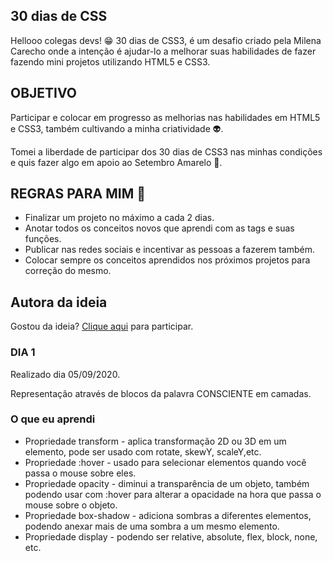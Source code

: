 ## 30 dias de CSS

Hellooo colegas devs! 😁
30 dias de CSS3, é um desafio criado pela Milena Carecho onde a intenção é ajudar-lo a melhorar suas habilidades de fazer fazendo mini projetos utilizando HTML5 e CSS3.

## OBJETIVO

Participar e colocar em progresso as melhorias nas habilidades em HTML5 e CSS3, também cultivando a minha criatividade 👽.

Tomei a liberdade de participar dos 30 dias de CSS3 nas minhas condições e quis fazer algo em apoio ao Setembro Amarelo 💛.

## REGRAS PARA MIM 💪

- Finalizar um projeto no máximo a cada 2 dias. 
- Anotar todos os conceitos novos que aprendi com as tags e suas funções. 
- Publicar nas redes sociais e incentivar as pessoas a fazerem também. 
- Colocar sempre os conceitos aprendidos nos próximos projetos para correção do mesmo.

## Autora da ideia

Gostou da ideia? 
[Clique aqui](https://github.com/MilenaCarecho/30diasDeCSS/issues/1) para participar.

### DIA 1

Realizado dia 05/09/2020.

Representação através de blocos da palavra CONSCIENTE em camadas.

### O que eu aprendi

- Propriedade transform - aplica transformação 2D ou 3D em um elemento, pode ser usado com rotate, skewY, scaleY,etc.
- Propriedade :hover - usado para selecionar elementos quando você passa o mouse sobre eles.
- Propriedade opacity - diminui a transparência de um objeto, também podendo usar com :hover para alterar a opacidade na hora que passa o mouse sobre o objeto.
- Propriedade box-shadow - adiciona sombras a diferentes elementos, podendo anexar mais de uma sombra a um mesmo elemento.
- Propriedade display - podendo ser relative, absolute, flex, block, none, etc.

